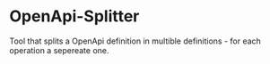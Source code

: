 # OpenApi-Splitter
Tool that splits a OpenApi definition in multible definitions - for each operation a sepereate one. 

